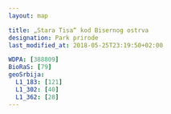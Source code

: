```yaml
---
layout: map

title: „Stara Tisa“ kod Bisernog ostrva
designation: Park prirode
last_modified_at: 2018-05-25T23:19:50+02:00

WDPA: [388809]
BioRaS: [79]
geoSrbija:
  L1_183: [121]
  L1_302: [40]
  L1_362: [28]
---
```

